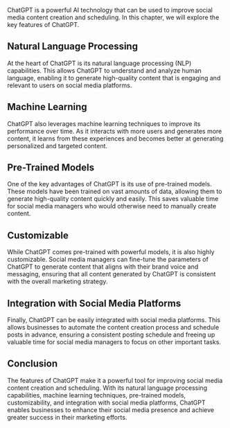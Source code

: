
ChatGPT is a powerful AI technology that can be used to improve social media content creation and scheduling. In this chapter, we will explore the key features of ChatGPT.

Natural Language Processing
---------------------------

At the heart of ChatGPT is its natural language processing (NLP) capabilities. This allows ChatGPT to understand and analyze human language, enabling it to generate high-quality content that is engaging and relevant to users on social media platforms.

Machine Learning
----------------

ChatGPT also leverages machine learning techniques to improve its performance over time. As it interacts with more users and generates more content, it learns from these experiences and becomes better at generating personalized and targeted content.

Pre-Trained Models
------------------

One of the key advantages of ChatGPT is its use of pre-trained models. These models have been trained on vast amounts of data, allowing them to generate high-quality content quickly and easily. This saves valuable time for social media managers who would otherwise need to manually create content.

Customizable
------------

While ChatGPT comes pre-trained with powerful models, it is also highly customizable. Social media managers can fine-tune the parameters of ChatGPT to generate content that aligns with their brand voice and messaging, ensuring that all content generated by ChatGPT is consistent with the overall marketing strategy.

Integration with Social Media Platforms
---------------------------------------

Finally, ChatGPT can be easily integrated with social media platforms. This allows businesses to automate the content creation process and schedule posts in advance, ensuring a consistent posting schedule and freeing up valuable time for social media managers to focus on other important tasks.

Conclusion
----------

The features of ChatGPT make it a powerful tool for improving social media content creation and scheduling. With its natural language processing capabilities, machine learning techniques, pre-trained models, customizability, and integration with social media platforms, ChatGPT enables businesses to enhance their social media presence and achieve greater success in their marketing efforts.
